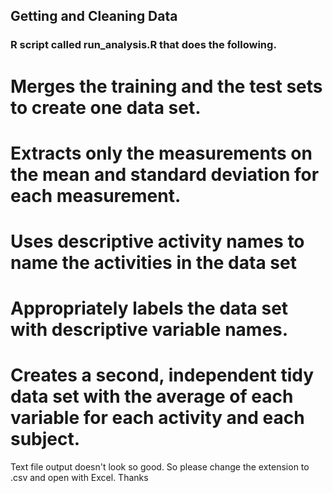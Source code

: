 ## Getting and Cleaning Data

### R script called run_analysis.R that does the following. 

# Merges the training and the test sets to create one data set.
# Extracts only the measurements on the mean and standard deviation for each measurement. 
# Uses descriptive activity names to name the activities in the data set
# Appropriately labels the data set with descriptive variable names. 
# Creates a second, independent tidy data set with the average of each variable for each activity and each subject. 

Text file output doesn't look so good. So please change the extension to .csv  and open with Excel. Thanks
